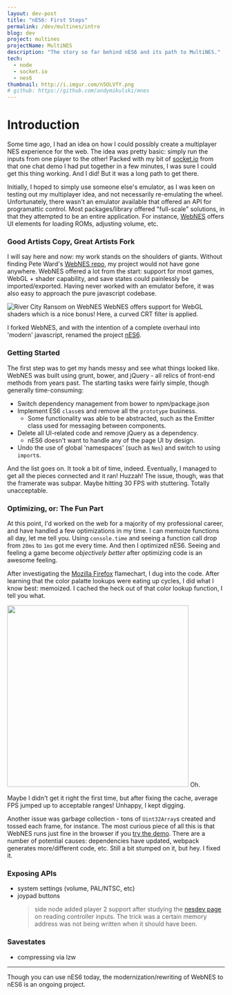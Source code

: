 ```yaml
---
layout: dev-post
title: "nES6: First Steps"
permalink: /dev/multines/intro
blog: dev
project: multines
projectName: MultiNES
description: "The story so far behind nES6 and its path to MultiNES."
tech:
  - node
  - socket.io
  - nes6
thumbnail: http://i.imgur.com/n5OLVfY.png
# github: https://github.com/andymikulski/mnes
---
```


# Introduction

Some time ago, I had an idea on how I could possibly create a multiplayer NES experience for the web. The idea was pretty basic: simply run the inputs from one player to the other! Packed with my bit of [socket.io](https://socket.io/) from that one chat demo I had put together in a few minutes, I was sure I could get this thing working. And I did! But it was a long path to get there.

Initially, I hoped to simply use someone else's emulator, as I was keen on testing out my multiplayer idea, and not necessarily re-emulating the wheel. Unfortunately, there wasn't an emulator available that offered an API for programattic control. Most packages/library offered "full-scale" solutions, in that they attempted to be an entire application. For instance, [WebNES](https://peteward44.github.io/WebNES/index_app.html) offers UI elements for loading ROMs, adjusting volume, etc.

### Good Artists Copy, Great Artists Fork

I will say here and now: my work stands on the shoulders of giants. Without finding Pete Ward's [WebNES repo](https://github.com/peteward44/webnes), my project would not have gone anywhere. WebNES offered a lot from the start: support for most games, WebGL + shader capability, and save states could painlessly be imported/exported. Having never worked with an emulator before, it was also easy to approach the pure javascript codebase.

<img src="https://imgur.com/NY8MPU7.png" style="max-height: 500px" title="River City Ransom on WebNES" />
<label>WebNES offers support for WebGL shaders which is a nice bonus! Here, a curved CRT filter is applied.</label>

I forked WebNES, and with the intention of a complete overhaul into 'modern' javascript, renamed the project [nES6](https://github.com/andymikulski/nES6/).


### Getting Started

The first step was to get my hands messy and see what things looked like. WebNES was built using grunt, bower, and jQuery - all relics of front-end methods from years past. The starting tasks were fairly simple, though generally time-consuming:

- Switch dependency management from bower to npm/package.json
- Implement ES6 `class`es and remove all the `prototype` business.
  - Some functionality was able to be abstracted, such as the Emitter class used for messaging between components.
- Delete all UI-related code and remove jQuery as a dependency.
  - nES6 doesn't want to handle any of the page UI by design.
- Undo the use of global 'namespaces' (such as `Nes`) and switch to using `import`s.

And the list goes on. It took a bit of time, indeed. Eventually, I managed to get all the pieces connected and it ran! Huzzah! The issue, though, was that the framerate was subpar. Maybe hitting 30 FPS with stuttering. Totally unacceptable.

### Optimizing, or: The Fun Part

At this point, I'd worked on the web for a majority of my professional career, and have handled a few optimizations in my time. I can memoize functions all day, let me tell you. Using `console.time` and seeing a function call drop from `20ms` to `1ms` got me every time. And then I optimized nES6. Seeing and feeling a game become _objectively better_ after optimizing code is an awesome feeling.

After investigating the [Mozilla Firefox](https://www.mozilla.org/en-US/firefox/new/) flamechart, I dug into the code. After learning that the color palatte lookups were eating up cycles, I did what I know best: memoized. I cached the heck out of that color lookup function, I tell you what. 

<img src="https://i.imgur.com/2CEXB1E.jpg" height="420" />
<label>Oh.</label>

Maybe I didn't get it right the first time, but after fixing the cache, average FPS jumped up to acceptable ranges! Unhappy, I kept digging. 

Another issue was garbage collection - tons of `Uint32Array`s created and tossed each frame, for instance. The most curious piece of all this is that WebNES runs just fine in the browser if you [try the demo](https://peteward44.github.io/WebNES/index_app.html). There are a number of potential causes: dependencies have updated, webpack generates more/different code, etc. Still a bit stumped on it, but hey. I fixed it.


### Exposing APIs
- system settings (volume, PAL/NTSC, etc)
- joypad buttons
  > side node added player 2 support after studying the [nesdev page](https://wiki.nesdev.com/w/index.php/Controller_Reading) on reading controller inputs. The trick was a certain memory address was not being written when it should have been.

### Savestates
- compressing via lzw


---

Though you can use nES6 today, the modernization/rewriting of WebNES to nES6 is an ongoing project.